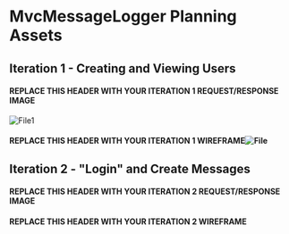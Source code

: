 # MvcMessageLogger Planning Assets

## Iteration 1 - Creating and Viewing Users

#### REPLACE THIS HEADER WITH YOUR ITERATION 1 REQUEST/RESPONSE IMAGE
![File1](file1.png)
#### REPLACE THIS HEADER WITH YOUR ITERATION 1 WIREFRAME![File](file.png)

## Iteration 2 - "Login" and Create Messages

#### REPLACE THIS HEADER WITH YOUR ITERATION 2 REQUEST/RESPONSE IMAGE
#### REPLACE THIS HEADER WITH YOUR ITERATION 2 WIREFRAME
